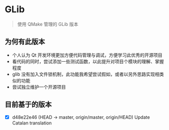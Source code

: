 # GLib

> 使用 QMake 管理的 GLib 版本


## 为何有此版本

- 个人认为 Qt 开发环境更加方便代码管理与调试，方便学习此优秀的开源项目
- 看代码的同时，尝试添加一些测试函数，以此提升对项目个模块的理解、掌握程度
- glib 没有加入文件锁机制，此功能我希望尝试假如，或者以另外思路实现相类似的功能
- 尝试独立维护一个开源项目

## 目前基于的版本

- [x] d48e22e46 (HEAD -> master, origin/master, origin/HEAD) Update Catalan translation
